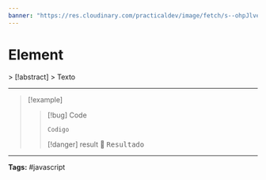 ```yaml
---
banner: "https://res.cloudinary.com/practicaldev/image/fetch/s--ohpJlve1--/c_imagga_scale,f_auto,fl_progressive,h_420,q_auto,w_1000/https://res.cloudinary.com/drquzbncy/image/upload/v1586605549/javascript_banner_sxve2l.jpg"
---
```

<h1>Element</h1>
> [!abstract]
> Texto

<hr>

> [!example]
> > [!bug] Code
> > ~~~javascript
> > Codigo
> > ~~~
> > [!danger] result 🤙
> > <samp>Resultado</samp>

<hr>
<b>Tags:</b> #javascript